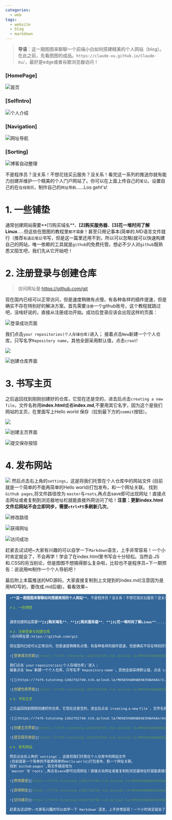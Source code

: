 ```yaml
---
categories:
  - web
tags:
  - website
  - blog
  - markdown
---
```


>**导语**：这一期图图来聊聊一个前端小白如何搭建精美的个人网站（blog）。在此之前，先看图图的成品。`https://claude-xu.github.io/Claude-Xu/`，最好是edge或者谷歌浏览器访问！

### [HomePage]
![首页](https://7475-tututong-1302752799.tcb.qcloud.la/MD%E5%9B%BE%E5%BA%8A/aa.jpg?sign=8315df5ef989d25bdfa6111fff913537&t=1596585780)
### [SelfIntro]
![个人介绍](https://7475-tututong-1302752799.tcb.qcloud.la/MD%E5%9B%BE%E5%BA%8A/bb.png?sign=0d8634d4582e964894755e68b91fd81b&t=1596585802)
### [Navigation]
![网址导航](https://7475-tututong-1302752799.tcb.qcloud.la/MD%E5%9B%BE%E5%BA%8A/cc.png?sign=174ee4049f8567a1cc77117ef7062114&t=1596585821)
### [Sorting]
![博客自动整理](https://7475-tututong-1302752799.tcb.qcloud.la/MD%E5%9B%BE%E5%BA%8A/msedge_ViJTPB5FnR.png?sign=957fdc7eb127cb874bde5c099c765d4a&t=1596585977)


不是程序员？没关系！不想花钱买云服务？没关系！看完这一系列的推送你就有能力创建并维护一个精美的个人门户网站了。你可以在上面上传自己的`笔记`，设置自己的在`在线简历`，制作自己的`网址导航`......Los geht's!

# 1. 一些铺垫


通常创建网站需要**[1]购买域名**、**[2]购买服务器**、**[3]花一堆时间了解Linux**.....但这些在图图的教程里`都不需要`！甚至只用记事本(简单的.MD语言文件就行（推荐`有道云笔记`书写，但是这一篇里还用不到，所以可以忽略)就可以快速构建自己的网站，唯一依赖的工具就是`github`的免费托管。想必不少人对`github`既熟悉又陌生吧，我们先从它开始吧！

# 2. 注册登录与创建仓库
>访问网址是:https://github.com/git

现在国内已经可以正常访问，但是速度稍微有点慢，有各种各样的插件提速，但是确实不存在特别好的解决方案。首先需要`注册`一个github账号，这个教程就跳过吧，没啥好说的，直接从注册成功开始。成功后登录应该会出现这样的页面：

![登录成功页面](https://7475-tututong-1302752799.tcb.qcloud.la/MD%E5%9B%BE%E5%BA%8A/msedge_w0oNdFnwBm.png?sign=6b89a08919afff4c28955455086d8953&t=1596583587)

我们点击`your repositories(个人存储仓库)`进入；
接着点击`New`新建一个个人仓库，只写名字`Repository name`，其他全部采用默认值，点击`creat`!

![](https://7475-tututong-1302752799.tcb.qcloud.la/MD%E5%9B%BE%E5%BA%8A/3.png?sign=6b4b9a7271bff38b1f6ac5b6227e0bd0&t=1596583665)

![创建仓库界面](https://7475-tututong-1302752799.tcb.qcloud.la/MD%E5%9B%BE%E5%BA%8A/5.png?sign=8929502f0a513c992c30d8d23d716743&t=1596583357)

# 3. 书写主页

之后返回找到刚刚创建好的仓库，它现在还是空的，进去后点击`creating a new file`，文件名称用**index.html**或者**index.md**,不要用其它名字，因为这个是我们网站的主页，在里面写上Hello world 保存（拉到最下方的`commit`按钮）。

![](https://7475-tututong-1302752799.tcb.qcloud.la/MD%E5%9B%BE%E5%BA%8A/msedge_ujcNO5143V.png?sign=9ace7127e024d681dba61c0f7e843b48&t=1596583515)

![创建主页界面](https://7475-tututong-1302752799.tcb.qcloud.la/MD%E5%9B%BE%E5%BA%8A/msedge_8Xujwn5lJy.png?sign=faa2291405dd0cfb72b8799e564e16d7&t=1596583882)

![提交保存按钮](https://7475-tututong-1302752799.tcb.qcloud.la/MD%E5%9B%BE%E5%BA%8A/msedge_O2Of5lmFul.png?sign=40a1096ba8a5d2bf6fd9ecdccbf592d6&t=1596583942)

# 4. 发布网站

![](https://7475-tututong-1302752799.tcb.qcloud.la/MD%E5%9B%BE%E5%BA%8A/msedge_yGgjPGWrYh.png?sign=b68bfe6657e4dadab169afc50d232d6c&t=1596587008)
然后点击右上角的`settings`，这是将我们托管在个人仓库中的网站文件
(目前就是一个简单的不能再简单的Hello world)打包发布，和一个网址关联。
找到`Github pages`,将文件路径改为
`master`与`roots`,再点击save即可出现网址！直接点击网址或者复制到浏览器地址栏就能直接外网访问了哈！**注意：更新index.html文件后网站不会立即同步，需要`ctrl+F5`多刷新几次**。

![修改路径](https://7475-tututong-1302752799.tcb.qcloud.la/MD%E5%9B%BE%E5%BA%8A/msedge_kScy6aKWyb.png?sign=e3526261a1a37f756ee33cd82de4bc22&t=1596584201)

![获得网址](https://7475-tututong-1302752799.tcb.qcloud.la/MD%E5%9B%BE%E5%BA%8A/msedge_qNs08sXjIS.png?sign=60c0cddbbb2fcd841c1de1e22476bdb5&t=1596584063)

![访问成功](https://7475-tututong-1302752799.tcb.qcloud.la/MD%E5%9B%BE%E5%BA%8A/msedge_I3VGiW8M37.png?sign=6f31f6291c5071f6d661f16dd7582c65&t=1596584254)

赶紧去试试吧\~大家有兴趣的可以自学一下`Markdown`语言，上手非常容易！一个小时肯定就会了，不会再学！学会了在index.html里书写会十分轻松。当然会.JS和.CSS的另当别论，但是图图不想搞得那么复杂啦，比较也不是程序员~下一期预告：说说用`MD`制作一个个人导航吧！

最后附上本篇推送的MD源码，大家直接复制到上文提到的index.md(注意因为是用MD写的，要改成.md后缀)，看看效果~
<div class="output_wrapper" id="output_wrapper_id" style="font-size: 16px; color: rgb(62, 62, 62); line-height: 1.6; word-spacing: 0px; letter-spacing: 0px; font-family: 'Helvetica Neue', Helvetica, 'Hiragino Sans GB', 'Microsoft YaHei', Arial, sans-serif;"><pre style="font-size: inherit; color: inherit; line-height: inherit; margin: 0px; padding: 0px;"><code class="hljs markdown" style="overflow-wrap: break-word; margin: 0px 2px; line-height: 15px; font-size: 11px; font-weight: normal; word-spacing: -3px; letter-spacing: 0px; font-family: Consolas, Inconsolata, Courier, monospace; border-radius: 3px; border-width: 1px 1px 1px 6px; border-style: solid; border-color: rgb(51, 102, 153); color: rgb(255, 255, 255); background: rgb(51, 102, 153); overflow-x: auto; padding: 0.5em; white-space: pre !important; word-wrap: normal !important; word-break: normal !important; overflow: auto !important; display: -webkit-box !important;">&gt;<span class="hljs-strong" style="font-size: inherit; color: inherit; line-height: inherit; margin: 0px; padding: 0px; font-weight: bold; word-wrap: inherit !important; word-break: inherit !important;">**这一期图图来聊聊如何搭建美观的个人网站**</span>。不是程序员？没关系！不想花钱买云服务？没关系！看完这一系列的推送你就有能力创建并维护一个精美的个人门户网站了。你可以在上面上传自己的<span class="hljs-code" style="font-size: inherit; color: inherit; line-height: inherit; margin: 0px; padding: 0px; word-wrap: inherit !important; word-break: inherit !important;">`笔记`</span>，设置自己的在<span class="hljs-code" style="font-size: inherit; color: inherit; line-height: inherit; margin: 0px; padding: 0px; word-wrap: inherit !important; word-break: inherit !important;">`在线简历`</span>，制作自己的<span class="hljs-code" style="font-size: inherit; color: inherit; line-height: inherit; margin: 0px; padding: 0px; word-wrap: inherit !important; word-break: inherit !important;">`网址导航`</span>......Los&nbsp;geht's!<br><br><span class="hljs-section" style="font-size: inherit; line-height: inherit; margin: 0px; padding: 0px; color: rgb(165, 218, 45); word-wrap: inherit !important; word-break: inherit !important;">#&nbsp;1.&nbsp;一些铺垫</span><br><br><br>通常创建网站需要<span class="hljs-strong" style="font-size: inherit; color: inherit; line-height: inherit; margin: 0px; padding: 0px; font-weight: bold; word-wrap: inherit !important; word-break: inherit !important;">**[1]购买域名**</span>、<span class="hljs-strong" style="font-size: inherit; color: inherit; line-height: inherit; margin: 0px; padding: 0px; font-weight: bold; word-wrap: inherit !important; word-break: inherit !important;">**[2]购买服务器**</span>、<span class="hljs-strong" style="font-size: inherit; color: inherit; line-height: inherit; margin: 0px; padding: 0px; font-weight: bold; word-wrap: inherit !important; word-break: inherit !important;">**[3]花一堆时间了解Linux**</span>.....但这些在图图的教程里<span class="hljs-code" style="font-size: inherit; color: inherit; line-height: inherit; margin: 0px; padding: 0px; word-wrap: inherit !important; word-break: inherit !important;">`都不需要`</span>！甚至只用记事本(简单的.MD语言文件就行（推荐<span class="hljs-code" style="font-size: inherit; color: inherit; line-height: inherit; margin: 0px; padding: 0px; word-wrap: inherit !important; word-break: inherit !important;">`有道云笔记`</span>书写，但是这一篇里还用不到，所以可以忽略)就可以快速构建自己的网站，唯一依赖的工具就是<span class="hljs-code" style="font-size: inherit; color: inherit; line-height: inherit; margin: 0px; padding: 0px; word-wrap: inherit !important; word-break: inherit !important;">`github`</span>的免费托管。想必不少人对<span class="hljs-code" style="font-size: inherit; color: inherit; line-height: inherit; margin: 0px; padding: 0px; word-wrap: inherit !important; word-break: inherit !important;">`github`</span>既熟悉又陌生吧，我们先从它开始吧！<br><br><span class="hljs-section" style="font-size: inherit; line-height: inherit; margin: 0px; padding: 0px; color: rgb(165, 218, 45); word-wrap: inherit !important; word-break: inherit !important;">#&nbsp;2.&nbsp;注册登录与创建仓库</span><br>&gt;访问网址是:https://github.com/git<br><br>现在国内已经可以正常访问，但是速度稍微有点慢，有各种各样的插件提速，但是确实不存在特别好的解决方案。首先需要<span class="hljs-code" style="font-size: inherit; color: inherit; line-height: inherit; margin: 0px; padding: 0px; word-wrap: inherit !important; word-break: inherit !important;">`注册`</span>一个github账号，这个教程就跳过吧，没啥好说的，直接从注册成功开始。成功后登录应该会出现这样的页面：<br><br>![<span class="hljs-string" style="font-size: inherit; line-height: inherit; margin: 0px; padding: 0px; color: rgb(238, 220, 112); word-wrap: inherit !important; word-break: inherit !important;">登录成功页面</span>](<span class="hljs-link" style="font-size: inherit; line-height: inherit; margin: 0px; padding: 0px; color: rgb(98, 151, 85); word-wrap: inherit !important; word-break: inherit !important;">https://7475-tututong-1302752799.tcb.qcloud.la/MD%E5%9B%BE%E5%BA%8A/msedge_w0oNdFnwBm.png?sign=6b89a08919afff4c28955455086d8953&amp;t=1596583587</span>)<br><br>我们点击<span class="hljs-code" style="font-size: inherit; color: inherit; line-height: inherit; margin: 0px; padding: 0px; word-wrap: inherit !important; word-break: inherit !important;">`your&nbsp;repositories(个人存储仓库)`</span>进入；<br>接着点击<span class="hljs-code" style="font-size: inherit; color: inherit; line-height: inherit; margin: 0px; padding: 0px; word-wrap: inherit !important; word-break: inherit !important;">`New`</span>新建一个个人仓库，只写名字<span class="hljs-code" style="font-size: inherit; color: inherit; line-height: inherit; margin: 0px; padding: 0px; word-wrap: inherit !important; word-break: inherit !important;">`Repository&nbsp;name`</span>，其他全部采用默认值，点击<span class="hljs-code" style="font-size: inherit; color: inherit; line-height: inherit; margin: 0px; padding: 0px; word-wrap: inherit !important; word-break: inherit !important;">`creat`</span>!<br><br>![](https://7475-tututong-1302752799.tcb.qcloud.la/MD%E5%9B%BE%E5%BA%8A/3.png?sign=6b4b9a7271bff38b1f6ac5b6227e0bd0&amp;t=1596583665)<br><br>![<span class="hljs-string" style="font-size: inherit; line-height: inherit; margin: 0px; padding: 0px; color: rgb(238, 220, 112); word-wrap: inherit !important; word-break: inherit !important;">创建仓库界面</span>](<span class="hljs-link" style="font-size: inherit; line-height: inherit; margin: 0px; padding: 0px; color: rgb(98, 151, 85); word-wrap: inherit !important; word-break: inherit !important;">https://7475-tututong-1302752799.tcb.qcloud.la/MD%E5%9B%BE%E5%BA%8A/5.png?sign=8929502f0a513c992c30d8d23d716743&amp;t=1596583357</span>)<br><br><span class="hljs-section" style="font-size: inherit; line-height: inherit; margin: 0px; padding: 0px; color: rgb(165, 218, 45); word-wrap: inherit !important; word-break: inherit !important;">#&nbsp;3.&nbsp;书写主页</span><br><br>之后返回找到刚刚创建好的仓库，它现在还是空的，进去后点击<span class="hljs-code" style="font-size: inherit; color: inherit; line-height: inherit; margin: 0px; padding: 0px; word-wrap: inherit !important; word-break: inherit !important;">`creating&nbsp;a&nbsp;new&nbsp;file`</span>，文件名称用<span class="hljs-strong" style="font-size: inherit; color: inherit; line-height: inherit; margin: 0px; padding: 0px; font-weight: bold; word-wrap: inherit !important; word-break: inherit !important;">**Index.html**</span>,不要用其它名字，因为这个是我们网站的主页，在里面写上Hello&nbsp;world&nbsp;保存（拉到最下方的<span class="hljs-code" style="font-size: inherit; color: inherit; line-height: inherit; margin: 0px; padding: 0px; word-wrap: inherit !important; word-break: inherit !important;">`commit`</span>按钮）。<br><br>![](https://7475-tututong-1302752799.tcb.qcloud.la/MD%E5%9B%BE%E5%BA%8A/msedge_ujcNO5143V.png?sign=9ace7127e024d681dba61c0f7e843b48&amp;t=1596583515)<br><br>![<span class="hljs-string" style="font-size: inherit; line-height: inherit; margin: 0px; padding: 0px; color: rgb(238, 220, 112); word-wrap: inherit !important; word-break: inherit !important;">创建主页界面</span>](<span class="hljs-link" style="font-size: inherit; line-height: inherit; margin: 0px; padding: 0px; color: rgb(98, 151, 85); word-wrap: inherit !important; word-break: inherit !important;">https://7475-tututong-1302752799.tcb.qcloud.la/MD%E5%9B%BE%E5%BA%8A/msedge_8Xujwn5lJy.png?sign=faa2291405dd0cfb72b8799e564e16d7&amp;t=1596583882</span>)<br><br>![<span class="hljs-string" style="font-size: inherit; line-height: inherit; margin: 0px; padding: 0px; color: rgb(238, 220, 112); word-wrap: inherit !important; word-break: inherit !important;">提交保存按钮</span>](<span class="hljs-link" style="font-size: inherit; line-height: inherit; margin: 0px; padding: 0px; color: rgb(98, 151, 85); word-wrap: inherit !important; word-break: inherit !important;">https://7475-tututong-1302752799.tcb.qcloud.la/MD%E5%9B%BE%E5%BA%8A/msedge_O2Of5lmFul.png?sign=40a1096ba8a5d2bf6fd9ecdccbf592d6&amp;t=1596583942</span>)<br><br><span class="hljs-section" style="font-size: inherit; line-height: inherit; margin: 0px; padding: 0px; color: rgb(165, 218, 45); word-wrap: inherit !important; word-break: inherit !important;">#&nbsp;4.&nbsp;发布网站</span><br><br>然后点击右上角的<span class="hljs-code" style="font-size: inherit; color: inherit; line-height: inherit; margin: 0px; padding: 0px; word-wrap: inherit !important; word-break: inherit !important;">`settings`</span>，这是将我们托管在个人仓库中的网站文件<br>(目前就是一个简单的不能再简单的Hello&nbsp;world)打包发布，和一个网址关联。<br>找到<span class="hljs-code" style="font-size: inherit; color: inherit; line-height: inherit; margin: 0px; padding: 0px; word-wrap: inherit !important; word-break: inherit !important;">`Github&nbsp;pages`</span>,将文件路径改为<br><span class="hljs-code" style="font-size: inherit; color: inherit; line-height: inherit; margin: 0px; padding: 0px; word-wrap: inherit !important; word-break: inherit !important;">`master`</span>与<span class="hljs-code" style="font-size: inherit; color: inherit; line-height: inherit; margin: 0px; padding: 0px; word-wrap: inherit !important; word-break: inherit !important;">`roots`</span>,再点击save即可出现网址！直接点击网址或者复制到浏览器地址栏就能直接外网访问了哈！<br><br>![<span class="hljs-string" style="font-size: inherit; line-height: inherit; margin: 0px; padding: 0px; color: rgb(238, 220, 112); word-wrap: inherit !important; word-break: inherit !important;">修改路径</span>](<span class="hljs-link" style="font-size: inherit; line-height: inherit; margin: 0px; padding: 0px; color: rgb(98, 151, 85); word-wrap: inherit !important; word-break: inherit !important;">https://7475-tututong-1302752799.tcb.qcloud.la/MD%E5%9B%BE%E5%BA%8A/msedge_kScy6aKWyb.png?sign=e3526261a1a37f756ee33cd82de4bc22&amp;t=1596584201</span>)<br><br>![<span class="hljs-string" style="font-size: inherit; line-height: inherit; margin: 0px; padding: 0px; color: rgb(238, 220, 112); word-wrap: inherit !important; word-break: inherit !important;">获得网址</span>](<span class="hljs-link" style="font-size: inherit; line-height: inherit; margin: 0px; padding: 0px; color: rgb(98, 151, 85); word-wrap: inherit !important; word-break: inherit !important;">https://7475-tututong-1302752799.tcb.qcloud.la/MD%E5%9B%BE%E5%BA%8A/msedge_qNs08sXjIS.png?sign=60c0cddbbb2fcd841c1de1e22476bdb5&amp;t=1596584063</span>)<br><br>![<span class="hljs-string" style="font-size: inherit; line-height: inherit; margin: 0px; padding: 0px; color: rgb(238, 220, 112); word-wrap: inherit !important; word-break: inherit !important;">访问成功</span>](<span class="hljs-link" style="font-size: inherit; line-height: inherit; margin: 0px; padding: 0px; color: rgb(98, 151, 85); word-wrap: inherit !important; word-break: inherit !important;">https://7475-tututong-1302752799.tcb.qcloud.la/MD%E5%9B%BE%E5%BA%8A/msedge_I3VGiW8M37.png?sign=6f31f6291c5071f6d661f16dd7582c65&amp;t=1596584254</span>)<br><br>赶紧去试试吧\~大家有兴趣的可以自学一下<span class="hljs-code" style="font-size: inherit; color: inherit; line-height: inherit; margin: 0px; padding: 0px; word-wrap: inherit !important; word-break: inherit !important;">`Markdown`</span>语言，上手非常容易！一个小时肯定就会了，不会再学！学会了在index.html里书写会十分轻松。当然会.JS和.CSS的另当别论，但是图图不想搞得那么复杂啦，比较也不是程序员~下一期预告：说说用<span class="hljs-code" style="font-size: inherit; color: inherit; line-height: inherit; margin: 0px; padding: 0px; word-wrap: inherit !important; word-break: inherit !important;">`MD`</span>制作一个个人导航吧！<br></code></pre></div>
